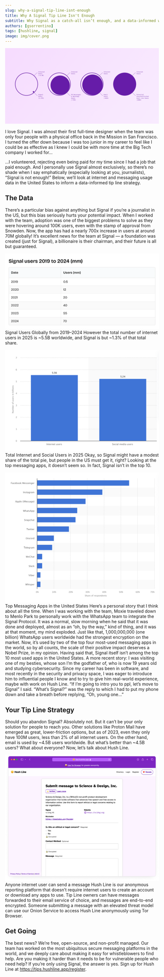 ```yaml
---
slug: why-a-signal-tip-line-isnt-enough
title: Why A Signal Tip Line Isn't Enough
subtitle: Why Signal as a catch-all isn’t enough, and a data-informed way to think about your solution set
authors: [gsorrentino]
tags: [hushline, signal]
image: img/cover.png
---
```


![Encryption settings wireframe](./cover.png)

I love Signal. I was almost their first full-time designer when the team was only four people with a physical office back in the Mission in San Francisco. I turned the offer down because I was too junior in my career to feel like I could be as effective as I knew I could be with more time at the Big Tech company I worked for... 

<!-- truncate -->

...I volunteered, rejecting even being paid for my time since I had a job that paid enough. And I personally use Signal almost exclusively, so there’s no shade when I say emphatically (especially looking at you, journalists), “Signal is not enough!” Below, we’ll look at internet and messaging usage data in the United States to inform a data-informed tip line strategy.

## The Data
There’s a particular bias against anything but Signal if you’re a journalist in the US, but this bias seriously hurts your potential impact. When I worked with the team, adoption was one of the biggest problems to solve as they were hovering around 100K users, even with the stamp of approval from Snowden. Now, the app has had a nearly 700x increase in users at around 70M globally! It’s excellent news for the team at Signal — a foundation was created (just for Signal), a billionaire is their chairman, and their future is all but guaranteed.

![Encryption settings wireframe](./signal-users.webp)
Signal Users Globally from 2019–2024
However the total number of internet users in 2025 is ~5.5B worldwide, and Signal is but ~1.3% of that total share.

![Encryption settings wireframe](./internet-users.png)
Total Internet and Social Users in 2025
Okay, so Signal might have a modest share of the total pie, but people in the US must get it, right? Looking at the top messaging apps, it doesn’t seem so. In fact, Signal isn’t in the top 10.

![Encryption settings wireframe](./phone-usage.png)
Top Messaging Apps in the United States
Here’s a personal story that I think about all the time. When I was working with the team, Moxie traveled down to Menlo Park to personally work with the WhatsApp team to integrate the Signal Protocol. It was a normal, slow morning when he said that it was done and deployed, almost as an “oh, by the way,” kind of thing, and it was at that moment, my mind exploded. Just like that, 1,000,000,000 (one billion) WhatsApp users worldwide had the strongest encryption on the market. Now, it’s used by two of the top four most-used messaging apps in the world, so by all counts, the scale of their positive impact deserves a Nobel Prize, in my opinion. Having said that, Signal itself isn’t among the top 10 most used apps in the United States.
A more recent story: I was visiting one of my besties, whose son I’m the godfather of, who is now 19 years old and studying cybersecurity. Since my career has been in software, and most recently in the security and privacy space, I was eager to introduce him to influential people I know and to try to give him real-world experience, maybe with work on Hush Line. “If I’m going to intro you to ppl, let’s move to Signal” I said. “What’s Signal?” was the reply to which I had to put my phone down and take a breath before replying, “Oh, young one…”

## Your Tip Line Strategy
Should you abandon Signal? Absolutely not. But it can’t be your only solution for people to reach you. Other solutions like Proton Mail have emerged as great, lower-friction options, but as of 2023, even they only have 100M users, less than 2% of all internet users.
On the other hand, email is used by ~4.5B users worldwide. But what’s better than ~4.5B users? What about everyone? Now, let’s talk about Hush Line.

![Encryption settings wireframe](./submit-message.png)
Anyone internet user can send a message
Hush Line is our anonymous reporting platform that doesn’t require internet users to create an account or download any apps to use. Tip Line owners can have messages forwarded to their email service of choice, and messages are end-to-end encrypted. Someone submitting a message with an elevated threat model can use our Onion Service to access Hush Line anonymously using Tor Browser.

## Get Going
The best news? We’re free, open-source, and non-profit managed. Our team has worked on the most ubiquitous secure messaging platforms in the world, and we deeply care about making it easy for whistleblowers to find help. Are you making it harder than it needs to be for vulnerable people who need help? If you’re only using Signal, the answer is yes.
Sign up for Hush Line at https://tips.hushline.app/register.
